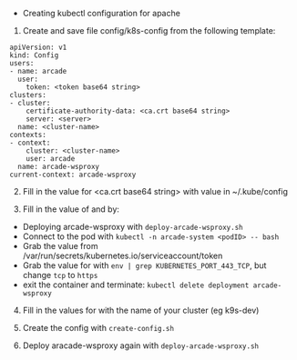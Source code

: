 * Creating kubectl configuration for apache

1. Create and save file config/k8s-config from the following template:

```
apiVersion: v1
kind: Config
users:
- name: arcade
  user:
    token: <token base64 string>
clusters:
- cluster:
    certificate-authority-data: <ca.crt base64 string>
    server: <server>
  name: <cluster-name>
contexts:
- context:
    cluster: <cluster-name>
    user: arcade
  name: arcade-wsproxy
current-context: arcade-wsproxy
```

2. Fill in the value for <ca.crt base64 string> with value in ~/.kube/config

3. Fill in the value of <token base64 string> and <server> by:
  - Deploying arcade-wsproxy with `deploy-arcade-wsproxy.sh`
  - Connect to the pod with `kubectl -n arcade-system <podID> -- bash`
  - Grab the value from /var/run/secrets/kubernetes.io/serviceaccount/token 
  - Grab the value for <server> with `env | grep KUBERNETES_PORT_443_TCP`, but change `tcp` to `https`
  - exit the container and terminate: `kubectl delete deployment arcade-wsproxy`

4. Fill in the values for <cluster-name> with the name of your cluster (eg k9s-dev)

5. Create the config with `create-config.sh`

6. Deploy aracade-wsproxy again with `deploy-arcade-wsproxy.sh`

